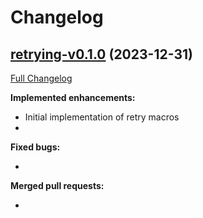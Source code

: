 # Changelog

## [retrying-v0.1.0](https://github.com/dintegrity/retrying/tree/retrying-v0.1.0) (2023-12-31)

[Full Changelog](https://github.com/dintegrity/retrying/compare/6f5529559de439fcbe8ee3c5140ab7c2093a4211...retrying-v0.1.0)

**Implemented enhancements:**

- Initial implementation of retry macros
- 

**Fixed bugs:**

- 

**Merged pull requests:**

- 